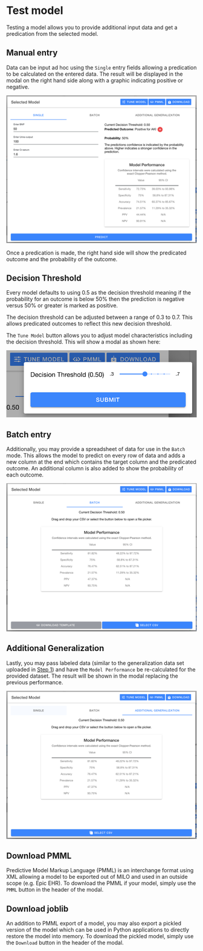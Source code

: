 # Test model

Testing a model allows you to provide additional input data and get a predication from the selected model.

## Manual entry

Data can be input ad hoc using the `Single` entry fields allowing a predication to be calculated on the entered data. The result will be displayed in the modal on the right hand side along with a graphic indicating positive or negative.

![Single test](./images/single-test.png)

Once a predication is made, the right hand side will show the predicated outcome and the probability of the outcome.

## Decision Threshold

Every model defaults to using 0.5 as the decision threshold meaning if the probability for an outcome is below 50% then the prediction is negative versus 50% or greater is marked as positive.

The decision threshold can be adjusted between a range of 0.3 to 0.7. This allows predicated outcomes to reflect this new decision threshold.

The `Tune Model` button allows you to adjust model characteristics including the decision threshold. This will show a modal as shown here:

![Tune Model](./images/tune-model.png)

## Batch entry

Additionally, you may provide a spreadsheet of data for use in the `Batch` mode. This allows the model to predict on every row of data and adds a new column at the end which contains the target column and the predicated outcome. An additional column is also added to show the probability of each outcome.

![Batch Test](./images/batch-test.png)

## Additional Generalization

Lastly, you may pass labeled data (similar to the generalization data set uploaded in [Step 1](./selecting-dataset.md)) and have the `Model Performance` be re-calculated for the provided dataset. The result will be shown in the modal replacing the previous performance.

![Additional Generalization](./images/additional-generalization.png)

## Download PMML

Predictive Model Markup Language (PMML) is an interchange format using XML allowing a model to be exported out of MILO and used in an outside scope (e.g. Epic EHR). To download the PMML if your model, simply use the `PMML` button in the header of the modal.

## Download joblib

An addition to PMML export of a model, you may also export a pickled version of the model which can be used in Python applications to directly restore the model into memory. To download the pickled model, simply use the `Download` button in the header of the modal.

